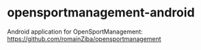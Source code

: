 # opensportmanagement-android
Android application for OpenSportManagement: https://github.com/romainZiba/opensportmanagement

